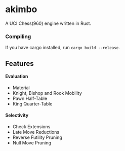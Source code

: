 # akimbo
A UCI Chess(960) engine written in Rust.

### Compiling
If you have cargo installed, run `cargo build --release`.

## Features

#### Evaluation
- Material
- Knight, Bishop and Rook Mobility
- Pawn Half-Table
- King Quarter-Table

#### Selectivity
- Check Extensions
- Late Move Reductions
- Reverse Futility Pruning
- Null Move Pruning
